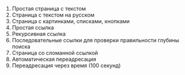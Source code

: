 1. Простая страница с текстом
2. Страница с текстом на русском
3. Страница с картинками, списками, кнопками
4. Простая ссылка
5. Рекурсивная ссылка
6. Последовательные ссылки для проверки правильности глубины поиска
7. Страница со сломанной ссылкой
8. Автоматическая переадресация
9. Переадресация через время (100 секунд)